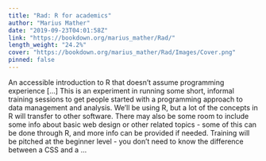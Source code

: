 ```yaml
---
title: "Rad: R for academics"
author: "Marius Mather"
date: "2019-09-23T04:01:58Z"
link: "https://bookdown.org/marius_mather/Rad/"
length_weight: "24.2%"
cover: "https://bookdown.org/marius_mather/Rad/Images/Cover.png"
pinned: false
---
```


An accessible introduction to R that doesn’t assume programming experience [...] This is an experiment in running some short, informal training sessions to get people started with a programming approach to data management and analysis. We’ll be using R, but a lot of the concepts in R will transfer to other software. There may also be some room to include some info about basic web design or other related topics - some of this can be done through R, and more info can be provided if needed. Training will be pitched at the beginner level - you don’t need to know the difference between a CSS and a  ...
